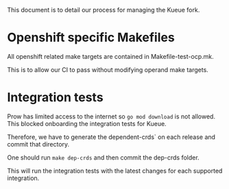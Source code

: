 This document is to detail our process for managing the Kueue fork.

# Openshift specific Makefiles

All openshift related make targets are contained in Makefile-test-ocp.mk.

This is to allow our CI to pass without modifying operand make targets.

# Integration tests

Prow has limited access to the internet so `go mod download` is not allowed.
This blocked onboarding the integration tests
for Kueue.

Therefore, we have to generate the dependent-crds` on each release and commit that directory.

One should run `make dep-crds` and then commit the dep-crds folder.

This will run the integration tests with the latest changes for each supported integration.

